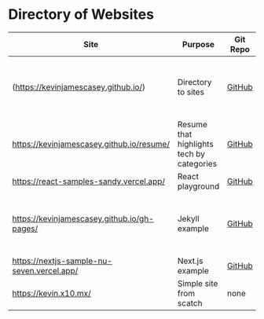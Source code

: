 
# Directory of Websites

| Site  |  Purpose | Git Repo | Automation | Hosting | Tech |
| -------- | ------- | ------- | ------- | ------- | ------- | 
|(https://kevinjamescasey.github.io/) | Directory to sites | [GitHub](https://github.com/kevinjamescasey/kevinjamescasey.github.io) | GitHub Actions (some non-custom default workflow) | GitHub Pages | Markdown |
|https://kevinjamescasey.github.io/resume/ | Resume that highlights tech by categories | [GitHub](https://github.com/kevinjamescasey/resume/) | GitHub Actions | GitHub Pages | Next.js |
|https://react-samples-sandy.vercel.app/ | React playground | [GitHub](https://github.com/kevinjamescasey/react-samples)| Vercel | Vercel | Next.js |
|https://kevinjamescasey.github.io/gh-pages/ | Jekyll example | [GitHub](https://github.com/kevinjamescasey/gh-pages/tree/jekyll-entry) | GitHub Actions (some non-custom default workflow) | GitHub Pages | Jekyll |
|https://nextjs-sample-nu-seven.vercel.app/ | Next.js example | [GitHub](https://github.com/kevinjamescasey/nextjs-sample) | Vercel | Vercel | Next.js | 
|https://kevin.x10.mx/| Simple site from scatch | none | none | [https://x10hosting.com/](https://x10hosting.com/) | HTML |
